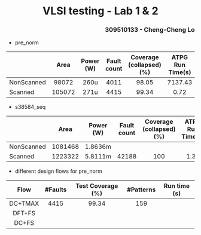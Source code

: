 <h1 align=center> VLSI testing - Lab 1 & 2 </h1>

<h3 align="right"> 309510133 - Cheng-Cheng Lo </h3>

* pre_norm

|            |  Area  | Power (W) | Fault count | Coverage (collapsed) (%) | ATPG Run Time(s) | Pattern |
| ---------- | :----: | :-------: | :---------: | :----------------------: | :--------------: | :-----: |
| NonScanned | 98072  |   260u    |    4011     |          98.05           |     7137.43      |   279   |
| Scanned    | 105072 |   271u    |    4415     |          99.34           |       0.72       |   159   |

* s38584_seq

|            |  Area   | Power (W) | Fault count | Coverage (collapsed) (%) | ATPG Run Time(s) | Pattern |
| ---------- | :-----: | :-------: | :---------: | :----------------------: | :--------------: | :-----: |
| NonScanned | 1081468 |  1.8636m  |             |                          |                  |         |
| Scanned    | 1223322 |  5.8111m  |    42188    |           100            |       1.32       |   136   |

* different design flows for pre_norm

|  Flow   | \#Faults | Test Coverage (%) | \#Patterns | Run time (s) |
| :-----: | :------: | :---------------: | :--------: | :----------: |
| DC+TMAX |   4415   |       99.34       |    159     |              |
| DFT+FS  |          |                   |            |              |
|  DC+FS  |          |                   |            |              |

